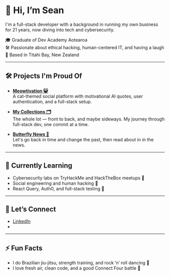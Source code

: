 # 👋 Hi, I’m Sean

I'm a full-stack developer with a background in running my own business for 21 years, now diving into tech and cybersecurity.

🎓 Graduate of Dev Academy Aotearoa  
🛠️ Passionate about ethical hacking, human-centered IT, and having a laugh  
🌊 Based in Titahi Bay, New Zealand

---

## 🛠️ Projects I'm Proud Of

- [**Meowtivation 😺**](https://github.com/sean-crawfordx/meowtivation)  
  A cat-themed social platform with motivational AI quotes, user authentication, and a full-stack setup.

- [**My Collections 🗂️**](https://github.com/sean-crawfordx/my-fullstack-collection)  
  The whole lot — front to back, and maybe sideways. My journey through full-stack dev, one commit at a time.


- [**Butterfly News 🦋**](https://github.com/sean-crawfordx/butterfly-news)  
  Let's go back in time and change the past, then read about in in the news.

---

## 🌱 Currently Learning

- Cybersecurity labs on TryHackMe and HackTheBox meetups 🔐  
- Social engineering and human hacking 🧠  
- React Query, Auth0, and full-stack testing 🧪  

---

## 💬 Let’s Connect

- [LinkedIn](https://www.linkedin.com/in/1seancrawford/)  
-  

---

## ⚡ Fun Facts

- I do Brazilian jiu-jitsu, strength training, and rock ’n’ roll dancing 🕺  
- I love fresh air, clean code, and a good Connect Four battle 🎯
